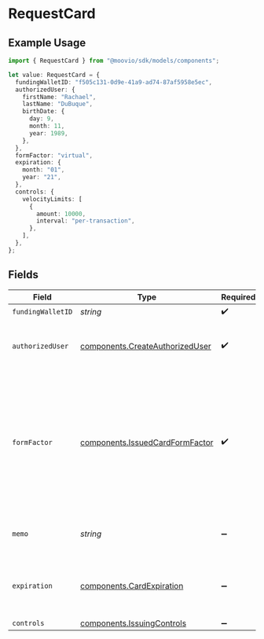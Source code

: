 # RequestCard

## Example Usage

```typescript
import { RequestCard } from "@moovio/sdk/models/components";

let value: RequestCard = {
  fundingWalletID: "f505c131-0d9e-41a9-ad74-87af5958e5ec",
  authorizedUser: {
    firstName: "Rachael",
    lastName: "DuBuque",
    birthDate: {
      day: 9,
      month: 11,
      year: 1989,
    },
  },
  formFactor: "virtual",
  expiration: {
    month: "01",
    year: "21",
  },
  controls: {
    velocityLimits: [
      {
        amount: 10000,
        interval: "per-transaction",
      },
    ],
  },
};
```

## Fields

| Field                                                                                                                               | Type                                                                                                                                | Required                                                                                                                            | Description                                                                                                                         | Example                                                                                                                             |
| ----------------------------------------------------------------------------------------------------------------------------------- | ----------------------------------------------------------------------------------------------------------------------------------- | ----------------------------------------------------------------------------------------------------------------------------------- | ----------------------------------------------------------------------------------------------------------------------------------- | ----------------------------------------------------------------------------------------------------------------------------------- |
| `fundingWalletID`                                                                                                                   | *string*                                                                                                                            | :heavy_check_mark:                                                                                                                  | N/A                                                                                                                                 |                                                                                                                                     |
| `authorizedUser`                                                                                                                    | [components.CreateAuthorizedUser](../../models/components/createauthorizeduser.md)                                                  | :heavy_check_mark:                                                                                                                  | Fields for identifying an authorized individual.                                                                                    |                                                                                                                                     |
| `formFactor`                                                                                                                        | [components.IssuedCardFormFactor](../../models/components/issuedcardformfactor.md)                                                  | :heavy_check_mark:                                                                                                                  | Specifies the type of spend card to be issued. Presently supports virtual only, providing a digital number without a physical card. |                                                                                                                                     |
| `memo`                                                                                                                              | *string*                                                                                                                            | :heavy_minus_sign:                                                                                                                  | An optional descriptive name for the card.                                                                                          |                                                                                                                                     |
| `expiration`                                                                                                                        | [components.CardExpiration](../../models/components/cardexpiration.md)                                                              | :heavy_minus_sign:                                                                                                                  | The expiration date of the card or token.                                                                                           | {<br/>"month": "01",<br/>"year": "21"<br/>}                                                                                         |
| `controls`                                                                                                                          | [components.IssuingControls](../../models/components/issuingcontrols.md)                                                            | :heavy_minus_sign:                                                                                                                  | N/A                                                                                                                                 |                                                                                                                                     |